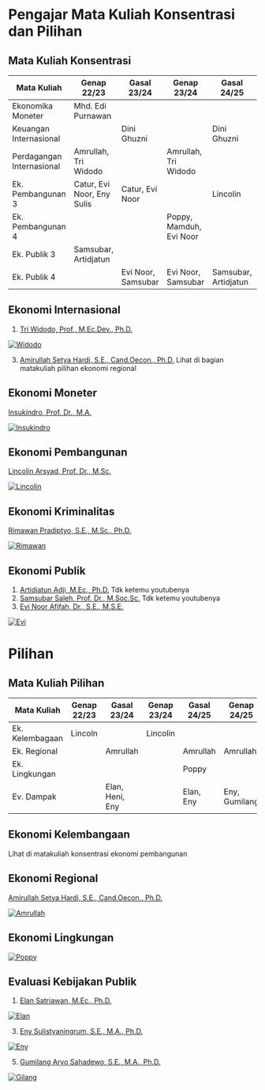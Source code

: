 # Pengajar Mata Kuliah Konsentrasi dan Pilihan
## Mata Kuliah Konsentrasi
| Mata Kuliah                                | Genap 22/23             | Gasal 23/24       | Genap 23/24          | Gasal 24/25       | Genap 24/25         |
|--------------------------------------------|--------------------------|--------------------|-----------------------|--------------------|----------------------|
| Ekonomika Moneter                          |  Mhd. Edi Purnawan       |                    |                       |                    | Insukindro           |
| Keuangan Internasional                     |                          | Dini Ghuzni        |                       | Dini Ghuzni        |                      |
| Perdagangan Internasional                  | Amrullah, Tri Widodo     |                    | Amrullah, Tri Widodo  |                    |                      |
| Ek. Pembangunan 3                          | Catur, Evi Noor, Eny Sulis | Catur, Evi Noor    |                       | Lincolin            |              |
| Ek. Pembangunan 4                          |                          |                    |  Poppy, Mamduh, Evi Noor|                    | Lincolin           |
| Ek. Publik 3                               | Samsubar, Artidjatun     |                    |                       |                    | Samsubar         |
| Ek. Publik 4                               |                          | Evi Noor, Samsubar | Evi Noor, Samsubar | Samsubar, Artidjatun |                      |

## Ekonomi Internasional
1. [Tri Widodo, Prof., M.Ec.Dev., Ph.D.](https://acadstaff.ugm.ac.id/MTk3MTA2MjgxOTk3MDIxMDAx)
   
[![Widodo](http://i3.ytimg.com/vi/kELnXW4jYiU/hqdefault.jpg)](https://www.youtube.com/watch?v=kELnXW4jYiU&t=1195s)

3. [Amirullah Setya Hardi, S.E., Cand.Oecon., Ph.D.](https://feb.ugm.ac.id/en/profile/lecturers/2230-amirullah-setya-hardi)
Lihat di bagian matakuliah pilihan ekonomi regional

## Ekonomi Moneter
[Insukindro, Prof. Dr., M.A.](https://acadstaff.ugm.ac.id/MTk1MDExMzAxOTgwMTAxMDAx)

[![Insukindro](http://i3.ytimg.com/vi/q2vtP4byZuI/hqdefault.jpg)](https://www.youtube.com/watch?v=q2vtP4byZuI&t=7262s)

## Ekonomi Pembangunan
[Lincolin Arsyad, Prof. Dr., M.Sc.](https://prisma.simaster.ugm.ac.id/MTk1ODA3MjExOTg2MDMxMDAy)

[![Lincolin](http://i3.ytimg.com/vi/ym54uANSLtU/hqdefault.jpg)](https://www.youtube.com/watch?v=ym54uANSLtU&t=922s)

## Ekonomi Kriminalitas
[Rimawan Pradiptyo, S.E., M.Sc., Ph.D.](https://prisma.simaster.ugm.ac.id/MTk2OTEyMjgxOTk1MTIxMDAx)

[![Rimawan](http://i3.ytimg.com/vi/M3kcNHhf90c/hqdefault.jpg)](https://www.youtube.com/watch?v=lsCxRxNv9t0&t=366s)

## Ekonomi Publik
1. [Artidiatun Adji, M.Ec., Ph.D.](https://acadstaff.ugm.ac.id/arti.adji) Tdk ketemu youtubenya
2. [Samsubar Saleh, Prof. Dr., M.Soc.Sc.](https://acadstaff.ugm.ac.id/MTk1NTEwMDUxOTgyMDMxMDA2) Tdk ketemu youtubenya
3. [Evi Noor Afifah, Dr., S.E., M.S.E.](https://feb.ugm.ac.id/en/profile/lecturers/2246-evi-noor-afifah)
    
[![Evi](http://i3.ytimg.com/vi/etT9Lt7ZwcE/hqdefault.jpg)](https://www.youtube.com/watch?v=etT9Lt7ZwcE)

# Pilihan
## Mata Kuliah Pilihan
| Mata Kuliah                                | Genap 22/23             | Gasal 23/24       | Genap 23/24          | Gasal 24/25       | Genap 24/25         |
|--------------------------------------------|--------------------------|--------------------|-----------------------|--------------------|----------------------|
| Ek. Kelembagaan                            | Lincoln                 |                    |  Lincolin |                    |                      |
| Ek. Regional                               |                          | Amrullah           |                       | Amrullah           | Amrullah                     |
| Ek. Lingkungan                                 |                          |                    |                       | Poppy    |                      |
| Ev. Dampak                                |                          | Elan, Heni, Eny |                       | Elan, Eny          | Eny, Gumilang        |

## Ekonomi Kelembangaan
Lihat di matakuliah konsentrasi ekonomi pembangunan

## Ekonomi Regional
[Amirullah Setya Hardi, S.E., Cand.Oecon., Ph.D.](https://feb.ugm.ac.id/en/profile/lecturers/2230-amirullah-setya-hardi)

[![Amrullah](http://i3.ytimg.com/vi/zNrqE89DdqI/hqdefault.jpg)](https://www.youtube.com/watch?v=zNrqE89DdqI&t=299s)

## Ekonomi Lingkungan
[![Poppy](http://i3.ytimg.com/vi/lsCxRxNv9t0/hqdefault.jpg)](https://www.youtube.com/watch?v=lsCxRxNv9t0&t=366s)

## Evaluasi Kebijakan Publik
1. [Elan Satriawan, M.Ec., Ph.D.](https://acadstaff.ugm.ac.id/MTk3MjAxMDkyMDA4MTIxMDAx)
   
[![Elan](http://i3.ytimg.com/vi/yGb-GqR0228/hqdefault.jpg)](https://www.youtube.com/watch?v=yGb-GqR0228)

3. [Eny Sulistyaningrum, S.E., M.A., Ph.D.](https://feb.ugm.ac.id/en/profile/lecturers/2328-eny-sulistyaningrum)
   
[![Eny](http://i3.ytimg.com/vi/9RV0196Xa3Q/hqdefault.jpg)](https://www.youtube.com/watch?v=9RV0196Xa3Q&t=143s)

5. [Gumilang Aryo Sahadewo, S.E., M.A., Ph.D.](https://acadstaff.ugm.ac.id/sahadewo)
   
[![Gilang](http://i3.ytimg.com/vi/kYA_K5Bk9oM/hqdefault.jpg)](https://www.youtube.com/watch?v=kYA_K5Bk9oM)
